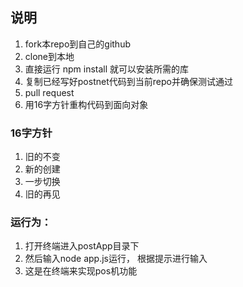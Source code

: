 ## 说明

1. fork本repo到自己的github
1. clone到本地
1. 直接运行 npm install 就可以安装所需的库
1. 复制已经写好postnet代码到当前repo并确保测试通过
1. pull request
1. 用16字方针重构代码到面向对象

### 16字方针
1. 旧的不变
2. 新的创建
3. 一步切换
4. 旧的再见

### 运行为：
1. 打开终端进入postApp目录下
2. 然后输入node app.js运行， 根据提示进行输入
3. 这是在终端来实现pos机功能
